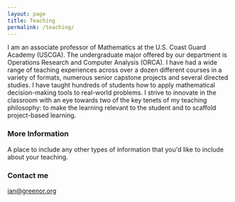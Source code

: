 ```yaml
---
layout: page
title: Teaching
permalink: /teaching/
---
```


I am an associate professor of Mathematics at the U.S. Coast Guard Academy (USCGA).  The undergraduate major offered by our department is Operations Research and Computer Analysis (ORCA).  I have had a wide range of teaching experiences across over a dozen different courses in a variety of formats, numerous senior capstone projects and several directed studies.   I have taught hundreds of students how to apply mathematical decision-making tools to real-world problems.  I strive to innovate in the classroom with an eye towards two of the key tenets of my teaching philosophy:  to make the learning relevant to the student and to scaffold project-based learning.

### More Information

A place to include any other types of information that you'd like to include about your teaching.

### Contact me

[ian@greenor.org](mailto:ian@greenor.org)
